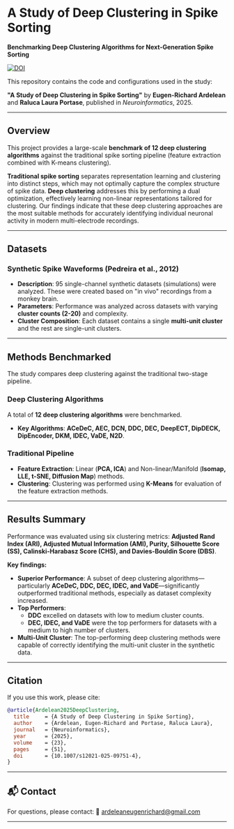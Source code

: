 # A Study of Deep Clustering in Spike Sorting

**Benchmarking Deep Clustering Algorithms for Next-Generation Spike Sorting**

[![DOI](https://img.shields.io/badge/DOI-10.1007/s12021--025--09751--4-blue)](https://doi.org/10.1007/s12021-025-09751-4)

This repository contains the code and configurations used in the study:

**"A Study of Deep Clustering in Spike Sorting"**
by **Eugen-Richard Ardelean** and **Raluca Laura Portase**, published in *Neuroinformatics*, 2025.

---

## Overview

This project provides a large-scale **benchmark of 12 deep clustering algorithms** against the traditional spike sorting pipeline (feature extraction combined with K-means clustering).

**Traditional spike sorting** separates representation learning and clustering into distinct steps, which may not optimally capture the complex structure of spike data. **Deep clustering** addresses this by performing a dual optimization, effectively learning non-linear representations tailored for clustering. Our findings indicate that these deep clustering approaches are the most suitable methods for accurately identifying individual neuronal activity in modern multi-electrode recordings.

---

## Datasets

### Synthetic Spike Waveforms (Pedreira et al., 2012)
- **Description**: 95 single-channel synthetic datasets (simulations) were analyzed. These were created based on "in vivo" recordings from a monkey brain.
- **Parameters**: Performance was analyzed across datasets with varying **cluster counts (2-20)** and complexity.
- **Cluster Composition**: Each dataset contains a single **multi-unit cluster** and the rest are single-unit clusters.

---

## Methods Benchmarked

The study compares deep clustering against the traditional two-stage pipeline.

### Deep Clustering Algorithms
A total of **12 deep clustering algorithms** were benchmarked.
- **Key Algorithms**: **ACeDeC, AEC, DCN, DDC, DEC, DeepECT, DipDECK, DipEncoder, DKM, IDEC, VaDE, N2D**.

### Traditional Pipeline
- **Feature Extraction**: Linear (**PCA, ICA**) and Non-linear/Manifold (**Isomap, LLE, t-SNE, Diffusion Map**) methods.
- **Clustering**: Clustering was performed using **K-Means** for evaluation of the feature extraction methods.

---

## Results Summary

Performance was evaluated using six clustering metrics: **Adjusted Rand Index (ARI), Adjusted Mutual Information (AMI), Purity, Silhouette Score (SS), Calinski-Harabasz Score (CHS), and Davies-Bouldin Score (DBS)**.

**Key findings:**
- **Superior Performance**: A subset of deep clustering algorithms—particularly **ACeDeC, DDC, DEC, IDEC, and VaDE**—significantly outperformed traditional methods, especially as dataset complexity increased.
- **Top Performers**:
    - **DDC** excelled on datasets with low to medium cluster counts.
    - **DEC, IDEC, and VaDE** were the top performers for datasets with a medium to high number of clusters.
- **Multi-Unit Cluster**: The top-performing deep clustering methods were capable of correctly identifying the multi-unit cluster in the synthetic data.

---

## Citation

If you use this work, please cite:

```bibtex
@article{Ardelean2025DeepClustering,
  title     = {A Study of Deep Clustering in Spike Sorting},
  author    = {Ardelean, Eugen-Richard and Portase, Raluca Laura},
  journal   = {Neuroinformatics},
  year      = {2025},
  volume    = {23},
  pages     = {51},
  doi       = {10.1007/s12021-025-09751-4},
}
```

---

## 📬 Contact

For questions, please contact:
📧 [ardeleaneugenrichard@gmail.com](mailto:ardeleaneugenrichard@gmail.com)

---
